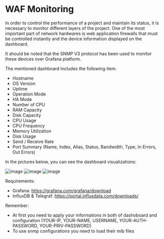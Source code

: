 # WAF Monitoring

In order to control the performance of a project and maintain its status, it is necessary to monitor different layers of the project. One of the most important part of network hardwares is web application firewalls that must be controlled instantly and the device information displayed on the dashboard.

It should be noted that the SNMP V3 protocol has been used to monitor these devices over Grafana platform.

The mentioned dashboard includes the following item:
- Hostname
- OS Version
- Uptime
- Operation Mode
- HA Mode
- Number of CPU
- RAM Capacity
- Disk Capacity
- CPU Usage
- CPU Frequency
- Memory Utilization
- Disk Usage
- Send / Receive Rate
- Port Summary (Name, Index, Alias, Status, Bandwidth, Type, In Errors, Out Errors)


In the pictures below, you can see the dashboard visualizations:

![image](https://user-images.githubusercontent.com/43276746/184242698-ff611e39-d8e6-4ffb-ae47-db8a6823d8ca.png)
![image](https://user-images.githubusercontent.com/43276746/184243211-8ae8ae3a-bce2-404e-a201-e1c96b09bc66.png)
![image](https://user-images.githubusercontent.com/43276746/184243414-5d95a060-ce14-4948-8c67-663f76974b52.png)



Requirements:
- Grafana: https://grafana.com/grafana/download
- InfluxDB & Telegraf: https://portal.influxdata.com/downloads/

Remember:
- At first you need to apply your informations in both of dashoboard and configuration (YOUR-IP, YOUR-NAME, USERNAME, YOUR-AUTH-PASSWORD, YOUR-PRIV-PASSWORD)
- To use snmp configurations you need to load their mib files
